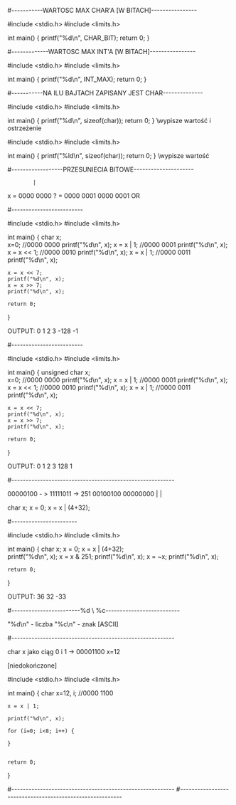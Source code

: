 #-----------WARTOSC MAX CHAR'A [W BITACH]----------------

#include <stdio.h>
#include <limits.h>

int main()
{
    printf("%d\n", CHAR_BIT);
    return 0;
}

#-------------WARTOSC MAX INT'A [W BITACH]----------------

#include <stdio.h>
#include <limits.h>

int main()
{
    printf("%d\n", INT_MAX);
    return 0;
}

#-----------NA ILU BAJTACH ZAPISANY JEST CHAR--------------

#include <stdio.h>
#include <limits.h>

int main()
{
    printf("%d\n", sizeof(char));
    return 0;
}
\\wypisze wartość i ostrzeżenie



#include <stdio.h>
#include <limits.h>

int main()
{
    printf("%ld\n", sizeof(char));
    return 0;
}
\\wypisze wartość

#------------------PRZESUNIECIA BITOWE---------------------

            |
x = 0000 0000
? = 0000 0001
    0000 0001  OR

#-------------------------

#include <stdio.h>
#include <limits.h>

int main()
{
    char x;              
    x=0;                    //0000 0000
    printf("%d\n", x);
    x = x | 1;              //0000 0001
    printf("%d\n", x);
    x = x << 1;             //0000 0010
    printf("%d\n", x);
    x = x | 1;              //0000 0011
    printf("%d\n", x);
    
    
    x = x << 7;             
    printf("%d\n", x);
    x = x >> 7;             
    printf("%d\n", x);

    return 0;
}

OUTPUT:
0
1
2
3
-128
-1

#-------------------------

#include <stdio.h>
#include <limits.h>

int main()
{
    unsigned char x;              
    x=0;                    //0000 0000
    printf("%d\n", x);
    x = x | 1;              //0000 0001
    printf("%d\n", x);
    x = x << 1;             //0000 0010
    printf("%d\n", x);
    x = x | 1;              //0000 0011
    printf("%d\n", x);
    
    
    x = x << 7;             
    printf("%d\n", x);
    x = x >> 7;             
    printf("%d\n", x);

    return 0;
}

OUTPUT:
0
1
2
3
128
1

#---------------------------------------------------------

00000100    - > 11111011 -> 251
00100100
00000000
  |  |


char x;
x = 0;
x = x | (4+32);

#-----------------------

#include <stdio.h>
#include <limits.h>

int main()
{
    char x;
    x = 0;
    x = x | (4+32);    
    printf("%d\n", x);
    x = x & 251;
    printf("%d\n", x);
    x = ~x;
    printf("%d\n", x);

    return 0;
}

OUTPUT:
36
32
-33

#------------------------%d \ %c--------------------------

"%d\n" - liczba
"%c\n" - znak [ASCII]

#---------------------------------------------------------

char x jako ciąg 0 i 1 -> 00001100
x=12


[niedokończone]

#include <stdio.h>
#include <limits.h>

int main()
{
    char x=12, i;
    //0000 1100
    
    x = x | 1;
    
    printf("%d\n", x);
    
    for (i=0; i<8; i++) {
        
    }
    
    
    return 0;
}

#---------------------------------------------------------
#---------------------------------------------------------